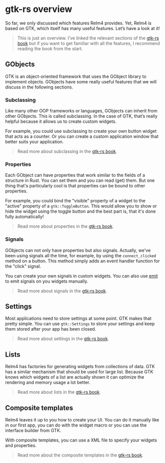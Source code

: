 # gtk-rs overview

So far, we only discussed which features Relm4 provides. Yet, Relm4 is based on GTK, which itself has many useful features. Let’s have a look at it!

> This is just an overview. I’ve linked the relevant sections of the [gtk-rs book](https://gtk-rs.org/gtk4-rs/git/book/) but if you want to get familiar with all the features, I recommend reading the book from the start.

## GObjects

GTK is an object-oriented framework that uses the GObject library to implement objects. GObjects have some really useful features that we will discuss in the following sections.

### Subclassing

Like many other OOP frameworks or languages, GObjects can inherit from other GObjects. This is called subclassing. In the case of GTK, that’s really helpful because it allows us to create custom widgets. 

For example, you could use subclassing to create your own button widget that acts as a counter. Or you can create a custom application window that better suits your application.

> Read more about subclassing in the [gtk-rs book](https://gtk-rs.org/gtk4-rs/git/book/g_object_subclassing.html).

### Properties

Each GObject can have properties that work similar to the fields of a structure in Rust. You can set them and you can read (get) them. But one thing that's particularly cool is that properties can be bound to other properties.

For example, you could bind the "visible" property of a widget to the "active" property of a `gtk::ToggleButton`. This would allow you to show or hide the widget using the toggle button and the best part is, that it's done fully automatically!

> Read more about properties in the [gtk-rs book](https://gtk-rs.org/gtk4-rs/git/book/g_object_properties.html).

### Signals

GObjects can not only have properties but also signals. Actually, we've been using signals all the time, for example, by using the `connect_clicked` method on a button. This method simply adds an event handler function for the "click" signal.

You can create your own signals in custom widgets. You can also use [emit](https://gtk-rs.org/gtk-rs-core/git/docs/glib/object/trait.ObjectExt.html#tymethod.emit) to emit signals on you widgets manually.

> Read more about signals in the [gtk-rs book](https://gtk-rs.org/gtk4-rs/git/book/g_object_signals.html).

## Settings

Most applications need to store settings at some point. GTK makes that pretty simple. You can use `gtk::Settings` to store your settings and keep them stored after your app has been closed.

> Read more about settings in the [gtk-rs book](https://gtk-rs.org/gtk4-rs/git/book/settings.html).

## Lists

Relm4 has factories for generating widgets from collections of data. GTK has a similar mechanism that should be used for large list. Because GTK knows which widgets of a list are actually shown it can optimize the rendering and memory usage a lot better.

> Read more about lists in the [gtk-rs book](https://gtk-rs.org/gtk4-rs/git/book/list_widgets.html).

## Composite templates

Relm4 leaves it up to you how to create your UI. You can do it manually like in our first app, you can do with the widget macro or you can use the interface builder from GTK.

With composite templates, you can use a XML file to specify your widgets and properties.

> Read more about the composite templates in the [gtk-rs book](https://gtk-rs.org/gtk4-rs/git/book/composite_templates.html).